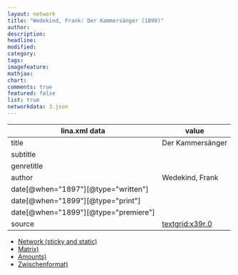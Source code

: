 ```yaml
---
layout: network
title: "Wedekind, Frank: Der Kammersänger (1899)"
author:
description:
headline:
modified:
category:
tags:
imagefeature: 
mathjax: 
chart: 
comments: true
featured: false
list: true
networkdata: 3.json
---
```

lina.xml data  | value
------------- | -------------
title|Der Kammersänger
subtitle|
genretitle|
author|Wedekind, Frank
date[@when="1897"][@type="written"]|
date[@when="1899"][@type="print"]|
date[@when="1899"][@type="premiere"]|
source|[textgrid:x39r.0](https://textgridlab.org/1.0/tgcrud-public/rest/textgrid:x39r.0/data)



* [Network (sticky and static)](/linas/network3)
* [Matrix)](/linas/matrix3)
* [Amounts)](/linas/amount3)
* [Zwischenformat)](/linas/lina3 )
